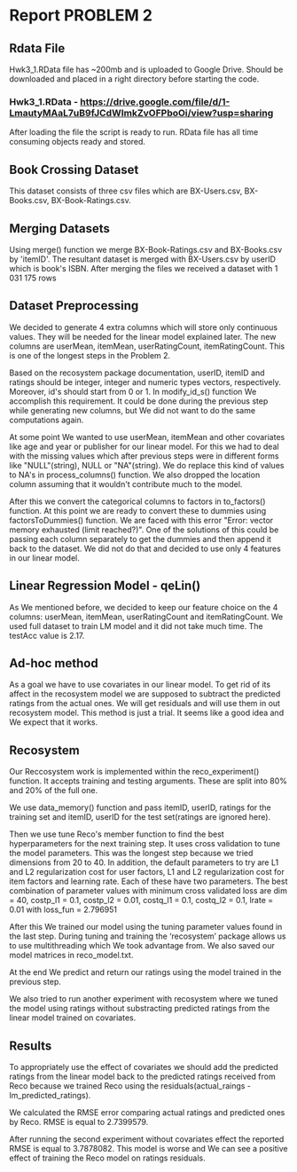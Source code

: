 # Report PROBLEM 2

## Rdata File

Hwk3_1.RData file has ~200mb and is uploaded to Google Drive. Should be downloaded and placed in a right directory before starting the code. 

### Hwk3_1.RData - https://drive.google.com/file/d/1-LmautyMAaL7uB9fJCdWImkZvOFPboOi/view?usp=sharing

After loading the file the script is ready to run. RData file has all time consuming objects ready and stored.

## Book Crossing Dataset

This dataset consists of three csv files which are BX-Users.csv, BX-Books.csv, BX-Book-Ratings.csv.

## Merging Datasets

Using merge() function we merge BX-Book-Ratings.csv and BX-Books.csv by 'itemID'. The resultant dataset is merged with BX-Users.csv by userID which is book's ISBN. After merging the files we received a dataset with 1 031 175 rows

## Dataset Preprocessing 

We decided to generate 4 extra columns which will store only continuous values. They will be needed for the linear model explained later. The new columns are userMean, itemMean, userRatingCount, itemRatingCount. This is one of the longest steps in the Problem 2.

Based on the recosystem package documentation, userID, itemID and ratings should be integer, integer and numeric types vectors, respectively. Moreover, id's should start from 0 or 1. In modify_id_s() function We accomplish this requirement. It could be done during the previous step while generating new columns, but We did not want to do the same computations again. 

At some point We wanted to use userMean, itemMean and other covariates like age and year or publisher for our linear model. For this we had to deal with the missing values which after previous steps were in different forms like "NULL"(string), NULL or "NA"(string). We do replace this kind of values to NA's in process_columns() function. We also dropped the location column assuming that it wouldn't contribute much to the model. 

After this we convert the categorical columns to factors in to_factors() function. At this point we are ready to convert these to dummies using factorsToDummies() function. We are faced with this error "Error: vector memory exhausted (limit reached?)". One of the solutions of this could be passing each column separately to get the dummies and then append it back to the dataset. We did not do that and decided to use only 4 features in our linear model.

## Linear Regression Model - qeLin()

As We mentioned before, we decided to keep our feature choice on the 4 columns: userMean, itemMean, userRatingCount and itemRatingCount. We used full dataset to train LM model and it did not take much time. The testAcc value is 2.17. 

## Ad-hoc method

As a goal we have to use covariates in our linear model. To get rid of its affect in the recosystem model we are supposed to subtract the predicted ratings from the actual ones. We will get residuals and will use them in out recosystem model. This method is just a trial. It seems like a good idea and We expect that it works.

## Recosystem

Our Reccosystem work is implemented within the reco_experiment() function. It accepts training and testing arguments. These are split into 80% and 20% of the full one.

We use data_memory() function and pass itemID, userID, ratings for the training set and itemID, userID for the test set(ratings are ignored here).

Then we use tune Reco's member function to find the best hyperparameters for the next training step. It uses cross validation to tune the model parameters. This was the longest step because we tried dimensions from 20 to 40. In addition, the default parameters to try are L1 and L2 regularization cost for user factors, L1 and L2 regularization cost for item factors and learning rate. Each of these have two parameters. The best combination of parameter values with minimum cross validated loss are dim = 40, costp_l1 = 0.1, costp_l2 = 0.01, costq_l1 = 0.1, costq_l2 = 0.1, lrate = 0.01 with loss_fun = 2.796951

After this We trained our model using the tuning parameter values found in the last step. During tuning and training the ‘recosystem’ package allows us to use multithreading which We took advantage from. We also saved our model matrices in reco_model.txt. 

At the end We predict and return our ratings using the model trained in the previous step.

We also tried to run another experiment with recosystem where we tuned the model using ratings without substracting predicted ratings from the linear model trained on covariates.

## Results

To appropriately use the effect of covariates we should add the predicted ratings from the linear model back to the predicted ratings received from Reco because we trained Reco using the residuals(actual_raings - lm_predicted_ratings).

We calculated the RMSE error comparing actual ratings and predicted ones by Reco. RMSE is equal to 2.7399579.

After running the second experiment without covariates effect the reported RMSE is equal to 3.7878082. This model is worse and We can see a positive effect of training the Reco model on ratings residuals.
